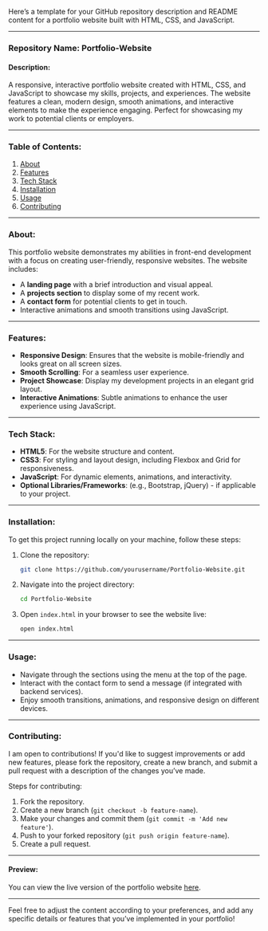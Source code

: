 Here’s a template for your GitHub repository description and README content for a portfolio website built with HTML, CSS, and JavaScript.

---

### **Repository Name:** Portfolio-Website

#### **Description:**
A responsive, interactive portfolio website created with HTML, CSS, and JavaScript to showcase my skills, projects, and experiences. The website features a clean, modern design, smooth animations, and interactive elements to make the experience engaging. Perfect for showcasing my work to potential clients or employers.

---

### **Table of Contents:**
1. [About](#about)
2. [Features](#features)
3. [Tech Stack](#tech-stack)
4. [Installation](#installation)
5. [Usage](#usage)
6. [Contributing](#contributing)


---

### **About:**
This portfolio website demonstrates my abilities in front-end development with a focus on creating user-friendly, responsive websites. The website includes:
- A **landing page** with a brief introduction and visual appeal.
- A **projects section** to display some of my recent work.
- A **contact form** for potential clients to get in touch.
- Interactive animations and smooth transitions using JavaScript.

---

### **Features:**
- **Responsive Design**: Ensures that the website is mobile-friendly and looks great on all screen sizes.
- **Smooth Scrolling**: For a seamless user experience.
- **Project Showcase**: Display my development projects in an elegant grid layout.
- **Interactive Animations**: Subtle animations to enhance the user experience using JavaScript.

---

### **Tech Stack:**
- **HTML5**: For the website structure and content.
- **CSS3**: For styling and layout design, including Flexbox and Grid for responsiveness.
- **JavaScript**: For dynamic elements, animations, and interactivity.
- **Optional Libraries/Frameworks**: (e.g., Bootstrap, jQuery) - if applicable to your project.

---

### **Installation:**

To get this project running locally on your machine, follow these steps:

1. Clone the repository:
   ```bash
   git clone https://github.com/yourusername/Portfolio-Website.git
   ```
   
2. Navigate into the project directory:
   ```bash
   cd Portfolio-Website
   ```

3. Open `index.html` in your browser to see the website live:
   ```bash
   open index.html
   ```

---

### **Usage:**
- Navigate through the sections using the menu at the top of the page.
- Interact with the contact form to send a message (if integrated with backend services).
- Enjoy smooth transitions, animations, and responsive design on different devices.

---

### **Contributing:**
I am open to contributions! If you'd like to suggest improvements or add new features, please fork the repository, create a new branch, and submit a pull request with a description of the changes you’ve made.

Steps for contributing:
1. Fork the repository.
2. Create a new branch (`git checkout -b feature-name`).
3. Make your changes and commit them (`git commit -m 'Add new feature'`).
4. Push to your forked repository (`git push origin feature-name`).
5. Create a pull request.

---

#### **Preview:**
You can view the live version of the portfolio website [here](#).

---

Feel free to adjust the content according to your preferences, and add any specific details or features that you’ve implemented in your portfolio!
